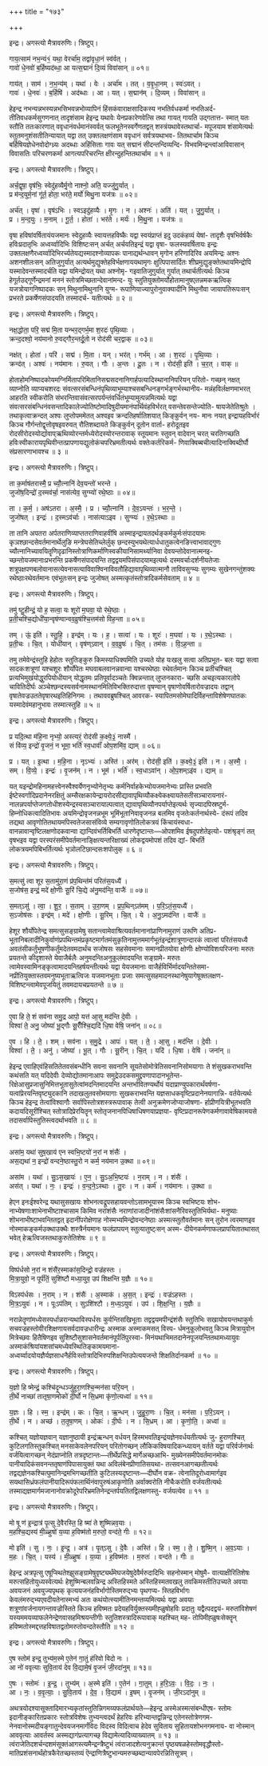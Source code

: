+++
title = "१७३"

+++


इन्द्रः। अगस्त्यो मैत्रावरुणिः। त्रिष्टुप्।

गाय॒त्साम॑ नभ॒न्यं१॒॑ यथा॒ वेरर्चा॑म॒ तद्वा॑वृधा॒नं स्व॑र्वत् ।  
गावो॑ धे॒नवो॑ ब॒र्हिष्यद॑ब्धा॒ आ यत्स॒द्मानं॑ दि॒व्यं विवा॑सान् ॥ ०१॥

गाय॑त् । साम॑ । न॒भ॒न्य॑म् । यथा॑ । वेः । अर्चा॑म । तत् । व॒वृ॒धा॒नम् । स्वः॑ऽवत् ।  
गावः॑ । धे॒नवः॑ । ब॒र्हिषि॑ । अद॑ब्धाः । आ । यत् । स॒द्मान॑म् । दि॒व्यम् । विवा॑सान् ॥

हेइन्द्र नभन्यन्नभस्यन्नभसिभवन्नभोव्यापिनं हिंसकंवाराक्षसादिकस्य नभतिर्वधकर्मा नभतिअर्द- तीतिवधकर्मसुगणनात् तादृशंसाम हेइन्द्र यथावेः येनप्रकारेणवेत्सि तथा गायत् गायति उद्गतात्त- स्मात् यतः स्तौति ततःकारणात् ववृधानंवर्धमानंस्वर्वत् फलभूतेनस्वर्गेणतद्वत् शस्त्रंयथावेस्तथार्चा- मपूजयाम शंसामेत्यर्थः स्तुतमनुशंसतीतिन्यायात् यद्वा तत् उक्तलक्षणंसाम ववृधानं सर्वत्रयथाभव- तितथार्चाम किञ्च बर्हिषियज्ञेधेनवोदोग्ध्र्यः अदब्धाः अहिंसिताः गावः यत् सद्मानं सीदन्तन्दिव्यन्दि- विभवमिन्द्रन्त्वांआविवासान् विवासतिः परिचरणकर्मा आगत्यपरिचरन्ति क्षीरन्दुहन्तितथार्चाम ॥ १ ॥

इन्द्रः। अगस्त्यो मैत्रावरुणिः। त्रिष्टुप्।

अर्च॒द्वृषा॒ वृष॑भिः॒ स्वेदु॑हव्यैर्मृ॒गो नाश्नो॒ अति॒ यज्जु॑गु॒र्यात् ।  
प्र म॑न्द॒युर्म॒नां गू॑र्त॒ होता॒ भर॑ते॒ मर्यो॑ मिथु॒ना यज॑त्रः ॥ ०२॥

अर्च॑त् । वृषा॑ । वृष॑ऽभिः । स्वऽइदु॑हव्यैः । मृ॒गः । न । अश्नः॑ । अति॑ । यत् । जु॒गु॒र्यात् ।  
प्र । म॒न्द॒युः । म॒नाम् । गू॒र्त॒ । होता॑ । भर॑ते । मर्यः॑ । मि॒थु॒ना । यज॑त्रः ॥

वृषा हविषांवर्षितायंयजमानः स्वेदुहव्यैः स्वायत्तहविष्कैः यद्वा स्वयंप्राप्तं इदु उदकंहव्यं येषां- तादृशैः वृषभिर्वर्षकैः हविःप्रदातृभिः अध्वर्य्वादिभिः विशिष्टःसन् अर्चत् अर्चयतिइन्द्रं यद्वा वृषा- फलस्यवर्षितायः इन्द्रः उक्तलक्षणैरध्वर्य्वादिभिरर्च्यतेयद्यस्मादश्नोव्यापकः पानाद्यर्थन्धावन् मृगोन हरिणादिरिव अयमिन्द्रः अश्नः अशनशीलःसन् अतिजुगुर्यात् अत्यर्थमुद्युक्तेहविर्भक्षणाययथामृगः क्षुत्पिपासार्दितः शीघ्रमुद्युङ्क्तेतथायमिन्द्रोपि यस्मादेवन्तस्मादर्चति यद्वा यमिन्द्रोयत् यथा अश्नोमृ- गइवातिजुगुर्यात् गुर्यात् तथार्चतीत्यर्थः किञ्च हेगूर्तउद्गूर्णेन्द्रमनां मननं स्तोत्रमिच्छतान्देवानांमन्द- युः स्तुतियुक्तोमर्योहोतामानुषएतन्नमकऋत्विक् यजत्रोयागनिष्पादकः सन् मिथुनामिथुनानि युग्म- रूपाणियाज्यापुरोनुवाक्यादीनि मिथुनौवा जायापतिरूपःसन् प्रभरते प्रकर्षेणसंपादयति तस्मादर्च- यतीत्यर्थः ॥ २ ॥

इन्द्रः। अगस्त्यो मैत्रावरुणिः। त्रिष्टुप्।

नक्ष॒द्धोता॒ परि॒ सद्म॑ मि॒ता यन्भर॒द्गर्भ॒मा श॒रदः॑ पृथि॒व्याः ।  
क्रन्द॒दश्वो॒ नय॑मानो रु॒वद्गौर॒न्तर्दू॒तो न रोद॑सी चर॒द्वाक् ॥ ०३॥

नक्ष॑त् । होता॑ । परि॑ । सद्म॑ । मि॒ता । यन् । भर॑त् । गर्भ॑म् । आ । श॒रदः॑ । पृ॒थि॒व्याः ।  
क्रन्द॑त् । अश्वः॑ । नय॑मानः । रु॒वत् । गौः । अ॒न्तः । दू॒तः । न । रोद॑सी॒ इति॑ । च॒र॒त् । वाक् ॥

होताहोमनिष्पादकोयमग्निर्मितापरिमितानिसद्मसदनानिगार्हपत्यादिस्थानानिपरियन् परितो- गच्छन् नक्षत् व्याप्नोति व्याप्यचशरदः संवत्सरसंबन्धिनंपृथिव्याभूम्याश्चसबन्धिनङ्गर्भङ्गर्भस्थानीय- मन्नंहविर्लक्षणमाभरत् आहरति स्वीकरोति संभरन्तिवासंवत्सरपर्यन्तंवर्धितंभूम्यामुत्पन्नमित्यर्थः यद्वा संवत्सरसंबन्धिनंवसन्तादिकालेज्योतिष्टोमादिषुदीयमानंपार्थिवंहविर्भरत् वसन्तेवसन्तेज्योति- षायजेतेतिश्रुतेः । तथाकृत्वाक्रन्दत् अश्वः लुप्तोपममेतत् अश्वइव क्रन्दतिहर्षातिशयात् किङ्कुर्वन् नय- मानः नयत् इन्द्रायहविर्भारं किञ्च गौर्गन्तोद्वृत्तोवृषइवरुवत् रौतिशब्दायते किङ्कुर्वन् दूतोन वार्ता- हरोदूतइव रोदसीरोदस्योर्द्यावाप्ऋथिव्योरन्तर्मध्येरोदस्योरन्तरावाक् स्तूयमानः स्तुवन् वादेवान् चरत् चरतिगच्छति हविःस्वीकारायपृथिवीन्तत्प्रापणायद्युलोकंचपरिभ्रमतीत्यर्थः वक्तेःकर्तरिकर्म- णिवाक्विब्बचीत्यादिनाक्विब्दीर्घौ संप्रसारणाभावश्च ॥ ३ ॥

इन्द्रः। अगस्त्यो मैत्रावरुणिः। त्रिष्टुप्।

ता क॒र्माष॑तरास्मै॒ प्र च्यौ॒त्नानि॑ देव॒यन्तो॑ भरन्ते ।  
जुजो॑ष॒दिन्द्रो॑ द॒स्मव॑र्चा॒ नास॑त्येव॒ सुग्म्यो॑ रथे॒ष्ठाः ॥ ०४॥

ता । क॒र्म॒ । अष॑ऽतरा । अ॒स्मै॒ । प्र । च्यौ॒त्नानि॑ । दे॒व॒ऽयन्तः॑ । भ॒र॒न्ते॒ ।  
जुजो॑षत् । इन्द्रः॑ । द॒स्मऽव॑र्चाः । नास॑त्याऽइव । सुग्म्यः॑ । र॒थे॒ऽस्थाः ॥

ता तानि अपतरा अर्पतराणिव्याप्ततराणिवाहवींषि अस्माइन्द्रायतदर्थङ्कर्मकुर्मःसंपादयामः कृञश्छान्दसेवर्तमानार्थेलुङि मन्त्रेघसेतिच्लेर्लुक् छन्दस्युभयथेत्यार्धधातुकत्वेनङित्त्वाभावाद्गुणः च्यौत्नानिच्यावयितॄणिदृढानिस्तोत्राणिकर्माणिस्वकीयानिसामर्थ्यानिवा देवयन्तोदेवानात्मनइ- च्छन्तोयजमानाःप्रभरन्ति प्रकर्षेणसंपादयन्ति तद्वद्वयमपिसंपादयामइत्यर्थः दस्मवर्चाःदर्शनीयतेजाः शत्रूपक्षपणबलोवानासत्येवनासत्याविवाश्विनाविवतौहिद्यावापृथिव्यात्मानौ ताविवसुग्म्यः सुगम्यः सुखेनगन्तुंशक्यः रथेष्ठाःरथेवर्तमानः एवंभूतःसन् इन्द्रः जुजोषत् अस्मत्कृतंस्तोत्रादिकर्मसेवताम् ॥ ४ ॥

इन्द्रः। अगस्त्यो मैत्रावरुणिः। त्रिष्टुप्।

तमु॑ ष्टु॒हीन्द्रं॒ यो ह॒ सत्वा॒ यः शूरो॑ म॒घवा॒ यो र॑थे॒ष्ठाः ।  
प्र॒ती॒चश्चि॒द्योधी॑या॒न्वृष॑ण्वान्वव॒व्रुष॑श्चि॒त्तम॑सो विह॒न्ता ॥ ०५॥

तम् । ऊं॒ इति॑ । स्तु॒हि॒ । इन्द्र॑म् । यः । ह॒ । सत्वा॑ । यः । शूरः॑ । म॒घवा॑ । यः । र॒थे॒ऽस्थाः ।  
प्र॒ती॒चः । चि॒त् । योधी॑यान् । वृष॑ण्ऽवान् । व॒व॒व्रुषः॑ । चि॒त् । तम॑सः । वि॒ऽह॒न्ता ॥

तमु तमेवेन्द्रंस्तुहि हेहोतः स्तुतिङ्कुरु किमस्याधिक्यमिति उच्यते योह यःखलु सत्वा अतिप्रभूत- बलः यद्वा सत्वा सादकःशत्रूणां यश्चशूरः शौर्योपेतः मघवाबलवानन्नवान्वा यश्चरथेष्ठाः रथेवर्तमानः किञ्च प्रतीचश्चित् प्रत्यभिमुखंयोद्धुरपियोधीयान् योद्धृतमः प्रतिपूर्वादञ्चतेः क्विन्नन्तात् लुप्तनकारा- च्छसि अचइत्यकारलोपे चावितिदीर्घः अञ्चेश्छन्दस्यसर्वनामस्थानमितिविभक्तिरुदात्ता वृषण्वान् वृषाणोवर्षितारोवज्रादयः तद्वान् वृषातेवज्रउततेवृषारथइतिहिनिगमः । तथाववब्रुषश्चित् आवरक- स्यापितमसोमेघादिर्विहन्ताविशेषेणघातकः यस्मादेवंमहानुभावः तस्मात्स्तुहि ॥ ५ ॥

इन्द्रः। अगस्त्यो मैत्रावरुणिः। त्रिष्टुप्।

प्र यदि॒त्था म॑हि॒ना नृभ्यो॒ अस्त्यरं॒ रोद॑सी क॒क्ष्ये॒३॒॑ नास्मै॑ ।  
सं वि॑व्य॒ इन्द्रो॑ वृ॒जनं॒ न भूमा॒ भर्ति॑ स्व॒धावाँ॑ ओप॒शमि॑व॒ द्याम् ॥ ०६॥

प्र । यत् । इ॒त्था । म॒हि॒ना । नृऽभ्यः॑ । अस्ति॑ । अर॑म् । रोद॑सी॒ इति॑ । क॒क्ष्ये॒३॒॑ इति॑ । न । अ॒स्मै॒ ।  
सम् । वि॒व्ये॒ । इन्द्रः॑ । वृ॒जन॑म् । न । भूम॑ । भर्ति॑ । स्व॒धाऽवा॑न् । ओ॒प॒शम्ऽइ॑व । द्याम् ॥

यत् यइन्द्रोमहिनामहत्त्वेनस्वैश्वर्येणनृभ्योनेतृभ्यः कर्मनिर्वाहकेभ्योयजमानेभ्यः प्रास्ति प्रभवति ईष्टेस्वर्गादिप्रदानेनरक्षितुं अम्सैरक्षकायेन्द्रायरोदसीद्यावापृथिव्यौकक्ष्येकक्ष्यायतेसतीसञ्चारायनारं- नालन्नपर्याप्तेजगतोधीशस्येन्द्रस्यसञ्चारायाल्पत्वात् द्यावापृथिव्यौनपर्याप्तेइत्यर्थः सृज्यादपिस्रष्टुर्म- हिम्नोधिकत्वादितिभावः अयमिन्द्रोवृजनन्नभूम भूमिंभूतानिवावृजनन्न बलमिव वृजतेःकर्तनार्थस्ये- दंरूपं तदिव तद्यथा आवृणोतितथायमपिस्वतेजसासंविव्ये सम्यगावृणोतिलोकत्रयं किंचायंस्वधा- वानन्नावान्वृष्टिलक्षणोदकवान्वा द्यान्दिवंभर्तिबिभर्ति धारणेदृष्टान्तः—ओपशमिव ईषदुपशेतेइत्यो- पशंश्रृङ्गं तत् वृषभइव यद्वा परस्परंसमीपेवर्तमानाङ्क्षित्यन्तरिक्षाख्यं लोकद्वयमोपशं तदिव द्यां- बिभर्ति लोकत्रयमपिबिभर्तित्यर्थः भृञोलटिछान्दसःशपोलुक् ॥ ६ ॥

इन्द्रः। अगस्त्यो मैत्रावरुणिः। त्रिष्टुप्।

स॒मत्सु॑ त्वा शूर स॒तामु॑रा॒णं प्र॑प॒थिन्त॑मं परितंस॒यध्यै॑ ।  
स॒जोष॑स॒ इन्द्रं॒ मदे॑ क्षो॒णीः सू॒रिं चि॒द्ये अ॑नु॒मद॑न्ति॒ वाजैः॑ ॥ ०७॥

स॒मत्ऽसु॑ । त्वा॒ । शू॒र॒ । स॒ताम् । उ॒रा॒णम् । प्र॒प॒थिन्ऽत॑मम् । प॒रि॒ऽतं॒स॒यध्यै॑ ।  
स॒ऽजोष॑सः । इन्द्र॑म् । मदे॑ । क्षो॒णीः । सू॒रिम् । चि॒त् । ये । अ॒नु॒ऽमद॑न्ति । वाजैः॑ ॥

हेशूर शौर्योपेतेन्द्र समत्सुसङ्ग्रामेषु सतान्त्वामेवाश्रित्यवर्तमानानांप्राणिनामुराणं उरूणि अतिप्र- भूतानिबलादीनिकुर्वाणंप्रपथिन्तमंप्रकृष्टमार्गतमंसुकृतिनामुत्तममार्गभूतंइन्द्रंशात्रूणान्दारकं त्वात्वां परितंसयध्यै अवतंसीकर्तुंभूषणीकर्तुंमदेतवमदार्थंच सजोषसः सहसेवमानाः समानप्रीतयोवा क्षोणीः क्षोण्योविशःपरिजनाः मरुतः प्रयतन्ते कीदृशास्ते येवाजैर्बलैः अनुमदन्तिअनुकूलंमादयन्ति सङ्ग्रामे- मरुतः त्वामेवस्वामिनङ्कृत्वामादयन्तिहर्षयन्तीत्यर्थः यद्वा येयजमानाः वाजैर्हविर्भिर्मादयन्तितेसमा- नप्रीतियुक्तास्तवमनुष्यभूताऋत्विजः यजमानभूताः प्रजाः समत्सुसहमादनस्थानेषुयागेषूक्तलक्षण- विशिष्टन्त्वामेवपूजयितुं तवमदायचप्रयतन्ते ॥ ७ ॥

इन्द्रः। अगस्त्यो मैत्रावरुणिः। त्रिष्टुप्।

ए॒वा हि ते॒ शं सव॑ना समु॒द्र आपो॒ यत्त॑ आ॒सु मद॑न्ति दे॒वीः ।  
विश्वा॑ ते॒ अनु॒ जोष्या॑ भू॒द्गौः सू॒रीँश्चि॒द्यदि॑ धि॒षा वेषि॒ जना॑न् ॥ ०८॥

ए॒व । हि । ते॒ । शम् । सव॑ना । स॒मु॒द्रे । आपः॑ । यत् । ते॒ । आ॒सु । मद॑न्ति । दे॒वीः ।  
विश्वा॑ । ते॒ । अनु॑ । जोष्या॑ । भू॒त् । गौः । सू॒रीन् । चि॒त् । यदि॑ । धि॒षा । वेषि॑ । जना॑न् ॥

हेइन्द्र एवाहिएवंहिसतितेतवसंबन्धीनि सवना सवनानि सूयतेसोमोत्रेतिसवनानिसोमयागाः ते शंसुखकराभवन्ति कथंसति यत् यदिदेवीः देव्योद्योतमानाआपः समुद्रेउदकसमुद्द्रवणापादानभूतेन्त- रिक्षेआसुप्रजासुनिमित्तभूतासुतेत्वांमदन्तिमादयन्ति अन्तर्भावितण्यर्थोयं यदाप्राण्युपकारार्थंवर्षणा- यत्वांप्रेरयन्तिवृष्ट्युदकानि तदाखलुतवसोमयागाः सुखकराभवन्ति यज्ञसाधकवृष्टिप्रदानेनयागान्नि- वर्तयेत्यर्थः किञ्च हेइन्द्र तेत्वांविश्वागौः सर्वापिस्तोत्रशस्त्ररूपावाक् तेत्वी अनुक्रमेणजोप्याजोषणा- र्हाप्रीणयित्रीभूतभवति कदायदिसूरींश्चित् स्तोत्रादिप्रेरयितॄन् स्तोतृजनानपिधिषाधिषणयाप्रज्ञया- वृष्टिप्रदानरूपेणकर्मणावावेषिकामयसे तदासर्वापिस्तुतिस्त्वदर्थाभवति ॥ ८ ॥

इन्द्रः। अगस्त्यो मैत्रावरुणिः। त्रिष्टुप्।

असा॑म॒ यथा॑ सुष॒खाय॑ एन स्वभि॒ष्टयो॑ न॒रां न शंसैः॑ ।  
अस॒द्यथा॑ न॒ इन्द्रो॑ वन्दने॒ष्ठास्तु॒रो न कर्म॒ नय॑मान उ॒क्था ॥ ०९॥

असा॑म । यथा॑ । सु॒ऽस॒खायः॑ । ए॒न॒ । सु॒ऽअ॒भि॒ष्टयः॑ । न॒राम् । न । शंसैः॑ ।  
अस॑त् । यथा॑ । नः॒ । इन्द्रः॑ । व॒न्द॒ने॒ऽस्थाः । तु॒रः । न । कर्म॑ । नय॑मानः । उ॒क्था ॥

हेएन इनःईश्वरेन्द्र यथासुसखायः शोभनत्वद्रूपसहायवन्तोऽसामभूयास्म किञ्च स्वभिष्टयः शोभ- नाभ्येषणाःशाभेनाभीष्टाश्चासाम किमिव नरांशंसैः नराणांराजादीनांशंसैःशांसनैरिवस्तुतिभिर्यथा- मनुष्याः शॊभनाभीष्टाभवन्तितद्वत् इदानींपरोक्षेणाह नोस्मभ्यमिन्द्रोवन्दनेष्ठाः अस्मत्स्तुतौवर्तमानः सन् तुरोन त्वरमाणइव नोस्माकङ्कर्मउक्थाउक्थैः शस्त्रैर्नयमानः फलंप्रापयन् स्तुत्यातुष्ट्ःसन् अस्म- दीयेनकर्मणाफलप्रापयितातथासत् भवेत् हेऋत्विजस्तथाकुरुतेतिशेषः ॥ ९ ॥

इन्द्रः। अगस्त्यो मैत्रावरुणिः। त्रिष्टुप्।

विष्प॑र्धसो न॒रां न शंसै॑र॒स्माका॑स॒दिन्द्रो॒ वज्र॑हस्तः ।  
मि॒त्रा॒युवो॒ न पूर्प॑तिं॒ सुशि॑ष्टौ मध्या॒युव॒ उप॑ शिक्षन्ति य॒ज्ञैः ॥ १०॥

विऽस्प॑र्धसः । न॒राम् । न । शंसैः॑ । अ॒स्माक॑ । अ॒स॒त् । इन्द्रः॑ । वज्र॑ऽहस्तः ।  
मि॒त्र॒ऽयुवः॑ । न । पूःऽप॑तिम् । सुऽशि॑श्टौ । म॒ध्य॒ऽयुवः॑ । उप॑ । शि॒क्ष॒न्ति॒ । य॒ज्ञैः ॥

नरान्नेतॄणांमध्येसस्पर्धान्नरान्यथाविस्पर्धसः कुर्वन्तिसखिभूताः तद्वद्वयमपीन्द्रंशंसैः स्तुतिभिः सखायोवयन्तथाकुर्मः सचवज्रहस्तोवीरशिक्षणायसर्वदावज्रधारीन्द्रः अस्माक अस्माकमसत् विस्प- र्धमनुकूलोभवतु किञ्च मित्रायुवोन मित्रेच्छवः हितैषिणइव सुशिष्टौसुशासनेवर्तमानंपूर्पतिंपुरस्वा- मिनंयथाभिमतदानेनपूजयन्तितथामध्यायुवः अस्माकंश्रियांयशसांचमध्येवस्थितिङ्कामयमाना- अध्वर्य्वादयोयज्ञैर्यज्ञसाधनैर्हविःस्तोत्रादिभिरुपशिक्षन्तिउपेत्ययजन्ते शिक्षतिर्दानकर्मा ॥ १० ॥

इन्द्रः। अगस्त्यो मैत्रावरुणिः। त्रिष्टुप्।

य॒ज्ञो हि ष्मेन्द्रं॒ कश्चि॑दृ॒न्धञ्जु॑हुरा॒णश्चि॒न्मन॑सा परि॒यन् ।  
ती॒र्थे नाच्छा॑ तातृषा॒णमोको॑ दी॒र्घो न सि॒ध्रमा कृ॑णो॒त्यध्वा॑ ॥ ११॥

य॒ज्ञः । हि । स्म॒ । इन्द्र॑म् । कः । चि॒त् । ऋ॒न्धन् । जु॒हु॒रा॒णः । चि॒त् । मन॑सा । प॒रि॒ऽयन् ।  
ती॒र्थे । न । अच्छ॑ । त॒तृ॒षा॒णम् । ओकः॑ । दी॒र्घः । न । सि॒ध्रम् । आ । कृ॒णो॒ति॒ । अध्वा॑ ॥

कश्चित् यज्ञोयज्ञवान् यज्ञानुष्ठायी इन्द्रंऋन्धन् वर्धयन् हिस्मभवतिइन्द्रंयज्ञेनवर्धयतीत्यर्थः जु- हुराणश्चित् कुटिलगतिस्तुकश्चित् मनसाकेवलेनपरियन् परितोगच्छन् लौकिकविषयादिकन्ध्यायन् वर्तते यद्वा परिर्वर्जनार्थः वर्जयित्वागच्छन् नेदंप्राप्नोति तत्रदृष्टान्तः—तीर्थेप्रसिद्धे मार्गेअच्छआभि- मुख्येनसमीपेवर्तमानमोकः पानीयादिकंसवनन्ततृषाणंपिपासायुक्तं यथा अविलंबेनप्रीणातिसयथा- तत्सवनआगच्छतीत्यर्थः तद्वद्यज्ञेनकश्चित्पुमानिन्द्रमभिगच्छतीति कुटिलस्यदृष्टान्तः—दीर्घोन वक्र- त्वेनातिदूरोध्वामार्गइव सयथासिध्रंफलंपानीयादिरूपंफलार्थिनंवापुरुषंआकृणोति अर्वाक्वरोति नीचैःकरोति वर्जयतीत्यर्थः तस्माद्यज्ञमार्गमजानानोवक्रोदूरेपरिभ्रमतिनेन्द्रन्तर्पयतितद्विलक्षणस्तु- वर्जयत्येव ॥ ११ ॥

इन्द्रः। अगस्त्यो मैत्रावरुणिः। त्रिष्टुप्।

मो षू ण॑ इ॒न्द्रात्र॑ पृ॒त्सु दे॒वैरस्ति॒ हि ष्मा॑ ते शुष्मिन्नव॒याः ।  
म॒हश्चि॒द्यस्य॑ मी॒ळ्हुषो॑ य॒व्या ह॒विष्म॑तो म॒रुतो॒ वन्द॑ते॒ गीः ॥ १२॥

मो इति॑ । सु । नः॒ । इ॒न्द्र॒ । अत्र॑ । पृ॒त्ऽसु । दे॒वैः । अस्ति॑ । हि । स्म॒ । ते॒ । शु॒ष्मि॒न् । अ॒व॒ऽयाः ।  
म॒हः । चि॒त् । यस्य॑ । मी॒ळ्हुषः॑ । य॒व्या । ह॒विष्म॑तः । म॒रुतः॑ । वन्द॑ते । गीः ॥

हेइन्द्र अत्रपृत्सु एषूप्स्थितेश्झुसङ्ग्रामेषुवृष्ट्यर्थंमेघजयेषुदेवैर्मरुदादिभिः सहनोस्मान् मोषुमै- वात्याक्षीरितिशेषः मरुत्सहितोयुध्यस्वेत्यर्थः हेशुष्मिन्बलवन्निन्द्र अस्तिहिस्मते अस्तिहिस्मतवखलु तवकिमस्तीतिउच्यते अवयाः अवयजनं अवयुज्यपृथक् कृत्ययजनंहविर्भागोस्तिमरुद्भ्यः पृथगप्य- स्तिहविर्भागः केवलंमरुद्भ्यएवदीयतेनास्मभ्यं अतः कथंयोत्स्यामीतिनमन्तव्यमित्यर्थः यद्वा अवयाः शत्रूणांवर्जनायगन्तावज्रोस्तिते किञ्च हविष्मतः प्रदेयहविर्युक्तस्यमीह्ळुषोहविः प्रदातुः यद्वैत्पदद्वयं- मरुतांविशेषणं यस्यममयव्याफलेनेन्द्रेणवासहमिश्रयन्तीगीः स्तुतिशस्त्रादिरूपावाक् महश्चित् मह- तोपिमीह्ळुषःसेक्तॄन् हविष्मतोस्मद्दत्तहविषातद्वतोमरुतोवन्दतेस्तौति ॥ १२ ॥

इन्द्रः। अगस्त्यो मैत्रावरुणिः। त्रिष्टुप्।

ए॒ष स्तोम॑ इन्द्र॒ तुभ्य॑म॒स्मे ए॒तेन॑ गा॒तुं ह॑रिवो विदो नः ।  
आ नो॑ ववृत्याः सुवि॒ताय॑ देव वि॒द्यामे॒षं वृ॒जनं॑ जी॒रदा॑नुम् ॥ १३॥

ए॒षः । स्तोमः॑ । इ॒न्द्र॒ । तुभ्य॑म् । अ॒स्मे इति॑ । ए॒तेन॑ । गा॒तुम् । ह॒रि॒ऽवः॒ । वि॒दः॒ । नः॒ ।  
आ । नः॒ । व॒वृ॒त्याः॒ । सु॒वि॒ताय॑ । दे॒व॒ । वि॒द्याम॑ । इ॒षम् । वृ॒जन॑म् । जी॒रऽदा॑नुम् ॥

अथत्रयोदश्यासूक्तादिमारभ्यकृतांस्तुतिन्निगमय्यफलंप्रार्थयते—हेइन्द्र अस्मेअस्मत्संबन्धीएष- स्तोमः इदानीङ्कारितप्रकारः स्तोत्रविशेषः तुभ्यन्त्वदर्थं हेहरिवः हरिभ्यान्तद्वन्निन्द्र एतेनस्तोत्रेणगम- नेनवानोस्मदीयङ्गातुन्देवयजनमार्गंविदः विदस्व विदित्वाच हेदेव सुविताय सुहितायशोभनगमनाय- वा नोस्मान् आववृत्याः आवर्तस्व अस्मद्यागंप्रत्यागच्छ् विद्यामेत्यादिव्याख्यातम् ॥ १३ ॥त्वंराजेतिदशर्चन्दशमंसूक्तंआगस्त्यमैन्द्रन्त्रैष्टुभं त्वंराजादशेत्यनुक्रान्तं पृष्ठ्यषळहेस्तोमवृद्धौस्तो- मातिप्रशंसनार्थंहोत्रकैरेतच्छस्तव्यं ऎन्द्राणित्रैष्टुभान्यमरुच्छब्दान्यावपेरन्नितिसूत्रम् ।
